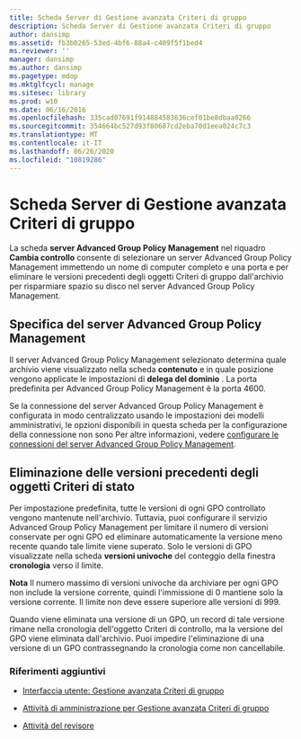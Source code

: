 ```yaml
---
title: Scheda Server di Gestione avanzata Criteri di gruppo
description: Scheda Server di Gestione avanzata Criteri di gruppo
author: dansimp
ms.assetid: fb3b0265-53ed-4bf6-88a4-c409f5f1bed4
ms.reviewer: ''
manager: dansimp
ms.author: dansimp
ms.pagetype: mdop
ms.mktglfcycl: manage
ms.sitesec: library
ms.prod: w10
ms.date: 06/16/2016
ms.openlocfilehash: 335cad07691f914884583636cef01be8dbaa0266
ms.sourcegitcommit: 354664bc527d93f80687cd2eba70d1eea024c7c3
ms.translationtype: MT
ms.contentlocale: it-IT
ms.lasthandoff: 06/26/2020
ms.locfileid: "10819286"
---
```

# Scheda Server di Gestione avanzata Criteri di gruppo


La scheda **server Advanced Group Policy Management** nel riquadro **Cambia controllo** consente di selezionare un server Advanced Group Policy Management immettendo un nome di computer completo e una porta e per eliminare le versioni precedenti degli oggetti Criteri di gruppo dall'archivio per risparmiare spazio su disco nel server Advanced Group Policy Management.

## Specifica del server Advanced Group Policy Management


Il server Advanced Group Policy Management selezionato determina quale archivio viene visualizzato nella scheda **contenuto** e in quale posizione vengono applicate le impostazioni di **delega del dominio** . La porta predefinita per Advanced Group Policy Management è la porta 4600.

Se la connessione del server Advanced Group Policy Management è configurata in modo centralizzato usando le impostazioni dei modelli amministrativi, le opzioni disponibili in questa scheda per la configurazione della connessione non sono Per altre informazioni, vedere [configurare le connessioni del server Advanced Group Policy Management](configure-agpm-server-connections-agpm30ops.md).

## Eliminazione delle versioni precedenti degli oggetti Criteri di stato


Per impostazione predefinita, tutte le versioni di ogni GPO controllato vengono mantenute nell'archivio. Tuttavia, puoi configurare il servizio Advanced Group Policy Management per limitare il numero di versioni conservate per ogni GPO ed eliminare automaticamente la versione meno recente quando tale limite viene superato. Solo le versioni di GPO visualizzate nella scheda **versioni univoche** del conteggio della finestra **cronologia** verso il limite.

**Nota**  Il numero massimo di versioni univoche da archiviare per ogni GPO non include la versione corrente, quindi l'immissione di 0 mantiene solo la versione corrente. Il limite non deve essere superiore alle versioni di 999.

Quando viene eliminata una versione di un GPO, un record di tale versione rimane nella cronologia dell'oggetto Criteri di controllo, ma la versione del GPO viene eliminata dall'archivio. Puoi impedire l'eliminazione di una versione di un GPO contrassegnando la cronologia come non cancellabile.

 

### Riferimenti aggiuntivi

-   [Interfaccia utente: Gestione avanzata Criteri di gruppo](user-interface-advanced-group-policy-management-agpm30ops.md)

-   [Attività di amministrazione per Gestione avanzata Criteri di gruppo](performing-agpm-administrator-tasks-agpm30ops.md)

-   [Attività del revisore](performing-reviewer-tasks-agpm30ops.md)

 

 





